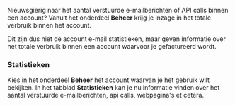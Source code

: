 Nieuwsgierig naar het aantal verstuurde e-mailberichten of API calls
binnen een account? Vanuit het onderdeel **Beheer** krijg je inzage in
het totale verbruik binnen het account.

Dit zijn dus niet de account e-mail statistieken, maar geven informatie
over het totale verbruik binnen een account waarvoor je gefactureerd
wordt.

### Statistieken

Kies in het onderdeel **Beheer** het account waarvan je het gebruik wilt
bekijken. In het tabblad **Statistieken** kan je nu informatie vinden
over het aantal verstuurde e-mailberichten, api calls, webpagina's et
cetera.
